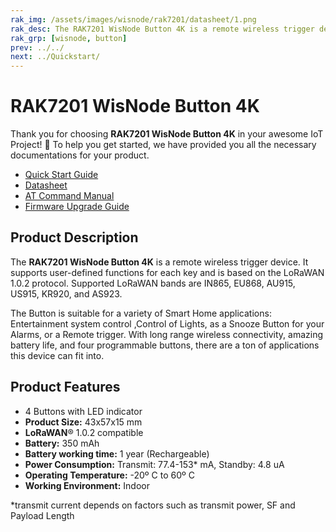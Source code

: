 ```yaml
---
rak_img: /assets/images/wisnode/rak7201/datasheet/1.png
rak_desc: The RAK7201 WisNode Button 4K is a remote wireless trigger device. It supports user-defined functions for each key and is based on the LoRaWAN 1.0.2 protocol. Supported LoRaWAN bands are IN865, EU868, AU915, US915, KR920, and AS923.
rak_grp: [wisnode, button]
prev: ../../
next: ../Quickstart/
---
```


# RAK7201 WisNode Button 4K

Thank you for choosing **RAK7201 WisNode Button 4K** in your awesome IoT Project! 🎉 To help you get started, we have provided you all the necessary documentations for your product.

- [Quick Start Guide](../Quickstart)
- [Datasheet](../Datasheet/)
- [AT Command Manual](../AT-Command-Manual)
- [Firmware Upgrade Guide](../Firmware-Upgrade-Guide/)

## Product Description

The **RAK7201 WisNode Button 4K** is a remote wireless trigger device. It supports user-defined functions for each key and is based on the LoRaWAN 1.0.2 protocol. Supported LoRaWAN bands are IN865, EU868, AU915, US915, KR920, and AS923.

The Button is suitable for a variety of Smart Home applications: Entertainment system control ,Control of Lights, as a Snooze Button for your Alarms, or a Remote trigger. With long range wireless connectivity, amazing battery life, and four programmable buttons, there are a ton of applications this device can fit into.

## Product Features

- 4 Buttons with LED indicator
- **Product Size:** 43x57x15 mm
- **LoRaWAN**® 1.0.2 compatible
- **Battery:** 350 mAh
- **Battery working time:** 1 year (Rechargeable)
- **Power Consumption:** Transmit: 77.4-153* mA, Standby: 4.8 uA
- **Operating Temperature:** -20º C to 60º C
- **Working Environment:** Indoor

*transmit current depends on factors such as transmit power, SF and Payload Length
